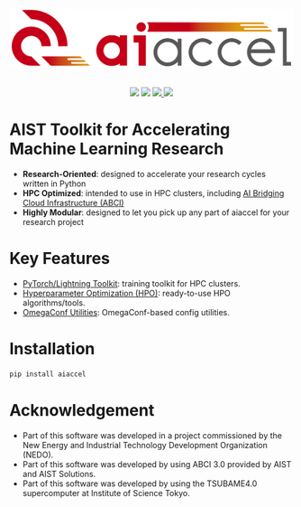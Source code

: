 <div align="center"><img src="https://raw.githubusercontent.com/aistairc/aiaccel/master/docs/image/logo_aiaccel.png" width="600"/></div>
<br><br>
<div align="center">
    <img src="https://img.shields.io/github/license/aistairc/aiaccel.svg" />
    <img src="https://img.shields.io/badge/Python-3.10-blue" />
    <a href="https://aistairc.github.io/aiaccel">
        <img src="https://github.com/aistairc/aiaccel/actions/workflows/gh-pages.yaml/badge.svg" />
    </a>
    <img src="https://github.com/aistairc/aiaccel/actions/workflows/ci.yaml/badge.svg" />
</div>

# AIST Toolkit for Accelerating Machine Learning Research

* **Research-Oriented**: designed to accelerate your research cycles written in Python
* **HPC Optimized**: intended to use in HPC clusters, including [AI Bridging Cloud Infrastructure (ABCI)](https://abci.ai/)
* **Highly Modular**: designed to let you pick up any part of aiaccel for your research project

# Key Features
* [PyTorch/Lightning Toolkit](https://aistairc.github.io/aiaccel/api_reference/torch.html): training toolkit for HPC clusters.
* [Hyperparameter Optimization (HPO)](https://aistairc.github.io/aiaccel/api_reference/hpo.html): ready-to-use HPO algorithms/tools.
* [OmegaConf Utilities](https://aistairc.github.io/aiaccel/api_reference/config.html): OmegaConf-based config utilities.


# Installation
```bash
pip install aiaccel
```
       
# Acknowledgement
* Part of this software was developed in a project commissioned by the New Energy and Industrial Technology Development Organization (NEDO).
* Part of this software was developed by using ABCI 3.0 provided by AIST and AIST Solutions.
* Part of this software was developed by using the TSUBAME4.0 supercomputer at Institute of Science Tokyo.
